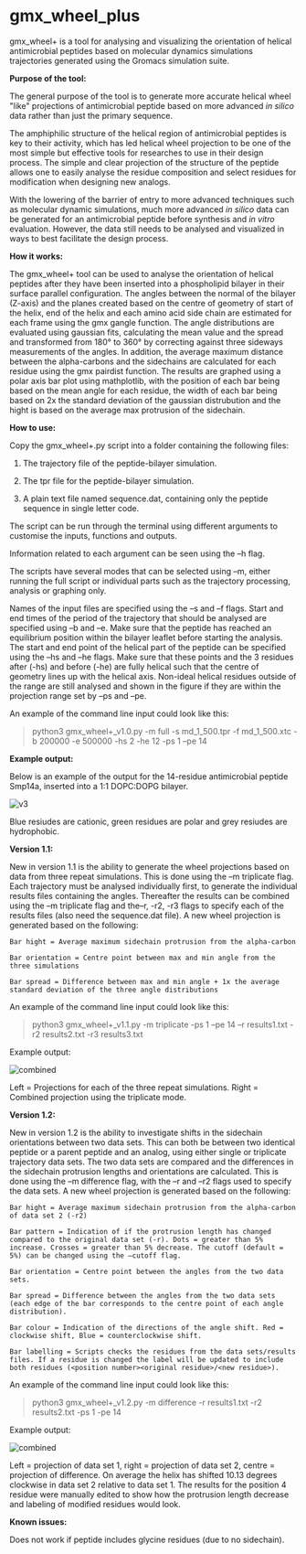 # gmx_wheel_plus
gmx_wheel+ is a tool for analysing and visualizing the orientation of helical antimicrobial peptides based on molecular dynamics simulations trajectories generated using the Gromacs simulation suite. 


**Purpose of the tool:**

The general purpose of the tool is to generate more accurate helical wheel "like" projections of antimicrobial peptide based on more advanced _in silico_ data rather than just the primary sequence. 

  

The amphiphilic structure of the helical region of antimicrobial peptides is key to their activity, which has led helical wheel projection to be one of the most simple but effective tools for researches to use in their design process. 
The simple and clear projection of the structure of the peptide allows one to easily analyse the residue composition and select residues for modification when designing new analogs. 

 
With the lowering of the barrier of entry to more advanced techniques such as molecular dynamic simulations, much more advanced _in silico_ data can be generated for an antimicrobial peptide before synthesis and _in vitro_ evaluation. 
However, the data still needs to be analysed and visualized in ways to best facilitate the design process. 




**How it works:**

The gmx_wheel+ tool can be used to analyse the orientation of helical peptides after they have been inserted into a phospholipid bilayer in their surface parallel configuration. The angles between the normal of the bilayer (Z-axis) and the planes created based on the centre of geometry of start of the helix, end of the helix and each amino acid side chain are estimated for each frame using the gmx gangle function. The angle distributions are evaluated using gaussian fits, calculating the mean value and the spread and transformed from 180° to 360° by correcting against three sideways measurements of the angles. In addition, the average maximum distance between the alpha-carbons and the sidechains are calculated for each residue using the gmx pairdist function. The results are graphed using a polar axis bar plot using mathplotlib, with the position of each bar being based on the mean angle for each residue, the width of each bar being based on 2x the standard deviation of the gaussian distrubution and the hight is based on the average max protrusion of the sidechain.   



**How to use:**

Copy the gmx_wheel+.py script into a folder containing the following files: 

1) The trajectory file of the peptide-bilayer simulation.  

2) The tpr file for the peptide-bilayer simulation. 

3) A plain text file named sequence.dat, containing only the peptide sequence in single letter code. 

The script can be run through the terminal using different arguments to customise the inputs, functions and outputs. 

Information related to each argument can be seen using the –h flag. 

The scripts have several modes that can be selected using –m, either running the full script or individual parts such as the trajectory processing, analysis or graphing only. 

Names of the input files are specified using the –s and –f flags. Start and end times of the period of the trajectory that should be analysed are specified using –b and –e. Make sure that the peptide has reached an equilibrium position within the bilayer leaflet before starting the analysis. The start and end point of the helical part of the peptide can be specified using the –hs and –he flags. Make sure that these points and the 3 residues after (-hs) and before (-he) are fully helical such that the centre of geometry lines up with the helical axis. Non-ideal helical residues outside of the range are still analysed and shown in the figure if they are within the projection range set by –ps and –pe.  

 

An example of the command line input could look like this: 

>python3 gmx_wheel+_v1.0.py -m full -s md_1_500.tpr -f md_1_500.xtc -b 200000 -e 500000 -hs 2 -he 12 -ps 1 –pe 14  



**Example output:**

Below is an example of the output for the 14-residue antimicrobial peptide Smp14a, inserted into a 1:1 DOPC:DOPG bilayer. 



![v3](https://user-images.githubusercontent.com/127429845/224114917-bd2ec12e-78a7-4f62-8d28-ad74ed80cc9e.png)

Blue resiudes are cationic, green residues are polar and grey resiudes are hydrophobic.



**Version 1.1:**

New in version 1.1 is the ability to generate the wheel projections based on data from three repeat simulations. This is done using the –m triplicate flag. Each trajectory must be analysed individually first, to generate the individual results files containing the angles. Thereafter the results can be combined using the –m triplicate flag and the–r, -r2, -r3 flags to specify each of the results files (also need the sequence.dat file). A new wheel projection is generated based on the following: 

    Bar hight = Average maximum sidechain protrusion from the alpha-carbon 

    Bar orientation = Centre point between max and min angle from the three simulations 

    Bar spread = Difference between max and min angle + 1x the average standard deviation of the three angle distributions  

An example of the command line input could look like this: 

>python3 gmx_wheel+_v1.1.py -m triplicate  -ps 1 –pe 14 –r results1.txt -r2 results2.txt -r3 results3.txt 

Example output:


![combined](https://user-images.githubusercontent.com/127429845/226190107-a0b4c544-ef99-4be2-8af1-4187bd422f84.png)

Left = Projections for each of the three repeat simulations. Right = Combined projection using the triplicate mode. 


**Version 1.2:**

New in version 1.2 is the ability to investigate shifts in the sidechain orientations between two data sets. This can both be between two identical peptide or a parent peptide and an analog, using either single or triplicate trajectory data sets. The two data sets are compared and the differences in the sidechain protrusion lengths and orientations are calculated. This is done using the –m difference flag, with the –r and –r2 flags used to specify the data sets. A new wheel projection is generated based on the following: 

    Bar hight = Average maximum sidechain protrusion from the alpha-carbon of data set 2 (-r2) 

    Bar pattern = Indication of if the protrusion length has changed compared to the original data set (-r). Dots = greater than 5% increase. Crosses = greater than 5% decrease. The cutoff (default = 5%) can be changed using the –cutoff flag. 

    Bar orientation = Centre point between the angles from the two data sets. 

    Bar spread = Difference between the angles from the two data sets (each edge of the bar corresponds to the centre point of each angle distribution).  

    Bar colour = Indication of the directions of the angle shift. Red = clockwise shift, Blue = counterclockwise shift. 

    Bar labelling = Scripts checks the residues from the data sets/results files. If a residue is changed the label will be updated to include both residues (<position number><original residue>/<new residue>).  

 

An example of the command line input could look like this: 

>python3 gmx_wheel+_v1.2.py -m difference -r results1.txt -r2 results2.txt -ps 1 -pe 14 

 

Example output: 


![combined](https://user-images.githubusercontent.com/127429845/226317241-06653b1f-b9e5-483e-a9a5-0a52c4a63f7d.png)


Left = projection of data set 1, right = projection of data set 2, centre = projection of difference. On average the helix has shifted 10.13 degrees clockwise in 
data set 2 relative to data set 1.
The results for the position 4 residue were manually edited to show how the protrusion length decrease and labeling of modified residues would look.



**Known issues:**

Does not work if peptide includes glycine residues (due to no sidechain).

